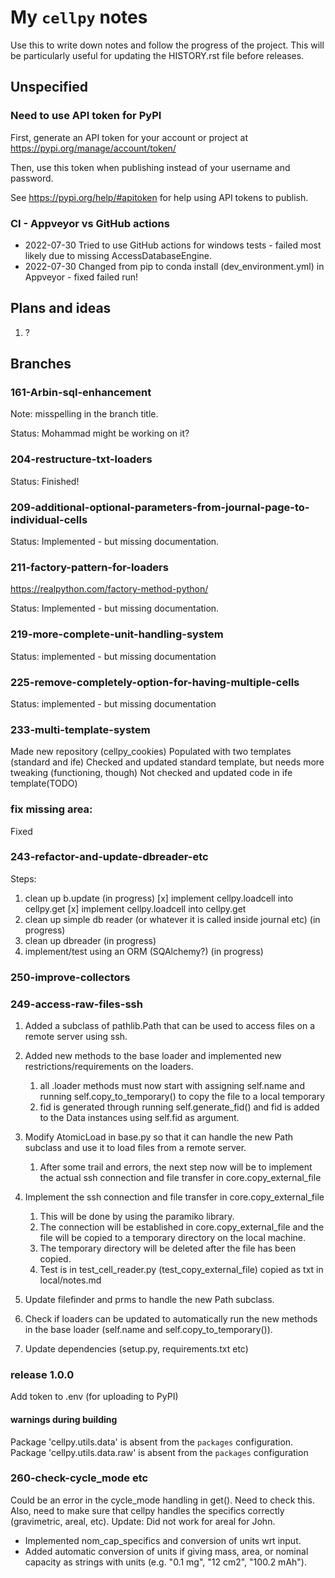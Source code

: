 # My `cellpy` notes

Use this to write down notes and follow the progress of the project.
This will be particularly useful for updating the HISTORY.rst file before
releases.

## Unspecified

### Need to use API token for PyPI
First, generate an API token for your account or project at https://pypi.org/manage/account/token/

Then, use this token when publishing instead of your username and password.

See https://pypi.org/help/#apitoken for help using API tokens to publish.

### CI - Appveyor vs GitHub actions
- 2022-07-30 Tried to use GitHub actions for windows tests - failed most likely due to missing AccessDatabaseEngine.
- 2022-07-30 Changed from pip to conda install (dev_environment.yml) in Appveyor - fixed failed run!


## Plans and ideas

1. ?

## Branches

### 161-Arbin-sql-enhancement

Note: misspelling in the branch title.

Status: Mohammad might be working on it?

### 204-restructure-txt-loaders

Status: Finished!

### 209-additional-optional-parameters-from-journal-page-to-individual-cells

Status: Implemented - but missing documentation.

### 211-factory-pattern-for-loaders

https://realpython.com/factory-method-python/

Status: Implemented - but missing documentation.

### 219-more-complete-unit-handling-system

Status: implemented - but missing documentation

### 225-remove-completely-option-for-having-multiple-cells
Status: implemented - but missing documentation

### 233-multi-template-system
Made new repository (cellpy_cookies)
Populated with two templates (standard and ife)
Checked and updated standard template, but needs more tweaking (functioning, though)
Not checked and updated code in ife template(TODO)

### fix missing area:
Fixed

### 243-refactor-and-update-dbreader-etc
Steps:
1. clean up b.update (in progress)
   [x] implement cellpy.loadcell into cellpy.get
   [x] implement cellpy.loadcell into cellpy.get
3. clean up simple db reader (or whatever it is called inside journal etc) (in progress)
4. clean up dbreader (in progress)
5. implement/test using an ORM (SQAlchemy?) (in progress)

### 250-improve-collectors

### 249-access-raw-files-ssh
1. Added a subclass of pathlib.Path that can be used to access files on a remote server using ssh.
2. Added new methods to the base loader and implemented new restrictions/requirements on the loaders.
   1. all .loader methods must now start with assigning self.name and
      running self.copy_to_temporary() to copy the file to a local temporary
   2. fid is generated through running self.generate_fid() and fid is
      added to the Data instances using self.fid as argument.

3. Modify AtomicLoad in base.py so that it can handle
   the new Path subclass and use it to load files from a remote server.
   1. After some trail and errors, the next step now will be to implement the
      actual ssh connection and file transfer in core.copy_external_file

4. Implement the ssh connection and file transfer in core.copy_external_file
   1. This will be done by using the paramiko library.
   2. The connection will be established in core.copy_external_file and
      the file will be copied to a temporary directory on the local machine.
   3. The temporary directory will be deleted after the file has been copied.
   4. Test is in test_cell_reader.py (test_copy_external_file) copied as txt in local/notes.md

5. Update filefinder and prms to handle the new Path subclass.
6. Check if loaders can be updated to automatically run the new methods
   in the base loader (self.name and self.copy_to_temporary()).
7. Update dependencies (setup.py, requirements.txt etc)

### release 1.0.0

Add token to .env (for uploading to PyPI)

#### warnings during building

Package 'cellpy.utils.data' is absent from the `packages` configuration.
Package 'cellpy.utils.data.raw' is absent from the `packages` configuration

### 260-check-cycle_mode etc

Could be an error in the cycle_mode handling in get(). Need to check this.
Also, need to make sure that cellpy handles the specifics correctly (gravimetric, areal, etc).
Update: Did not work for areal for John.
* Implemented nom_cap_specifics and conversion of units wrt input.
* Added automatic conversion of units if giving mass, area, or nominal capacity as
strings with units (e.g. "0.1 mg", "12 cm2", "100.2 mAh").
